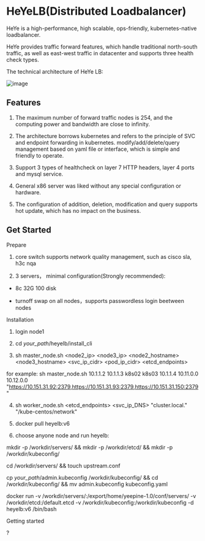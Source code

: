 # HeYeLB(Distributed Loadbalancer)

HeYe is a high-performance, high scalable, ops-friendly, kubernetes-native loadbalancer.

HeYe provides traffic forward features, which handle traditional north-south traffic, as well as east-west traffic in datacenter and supports three health check types.

The technical architecture of HeYe LB:

![image](https://user-images.githubusercontent.com/104561610/167753755-4b40ea7d-1c8f-4d2d-b2ec-bb1436025e93.png)

Features
------------------------
1. The maximum number of forward traffic nodes is 254, and the computing power and bandwidth are close to infinity.

2. The architecture borrows kubernetes and refers to the principle of SVC and endpoint forwarding in kubernetes. modify/add/delete/query management based on yaml file or interface, which is simple and friendly to operate.

3. Support 3 types of healthcheck on layer 7 HTTP headers, layer 4 ports and mysql service.

4. General x86 server was liked without any special configuration or hardware.

5. The configuration of addition, deletion, modification and query supports hot update, which has no impact on the business.


Get Started
----------------------------
Prepare

1. core switch supports network quality management, such as cisco sla, h3c nqa

2. 3 servers， minimal configuration(Strongly recommended): 

* 8c 32G 100 disk

* turnoff swap on all nodes，supports passwordless login beetween nodes

Installation

1. login node1
 
2. cd *your_path*/heyelb/install_cli

3. sh master_node.sh <node2_ip> <node3_ip> <node2_hostname> <node3_hostname> <vip> <svc_ip_cidr> <pod_ip_cidr> <etcd_endpoints>
  
  for example: sh master_node.sh 10.1.1.2 10.1.1.3 k8s02 k8s03 10.1.1.4 10.11.0.0 10.12.0.0 "https://10.151.31.92:2379,https://10.151.31.93:2379,https://10.151.31.150:2379"
  
4. sh worker_node.sh <vip> <etcd_endpoints> <svc_ip_DNS>  "cluster.local." "/kube-centos/network"
  
5. docker pull heyelb:v6
  
6. choose anyone node and run heyelb:
  
  mkdir -p /workdir/servers/ && mkdir -p /workdir/etcd/ && mkdir -p /workdir/kubeconfig/ 
  
  cd /workdir/servers/ && touch upstream.conf 
  
  cp *your_path*/admin.kubeconfig /workdir/kubeconfig/ && cd /workdir/kubeconfig/ && mv admin.kubeconfig kubeconfig.yaml
  
  docker run -v /workdir/servers/:/export/home/yeepine-1.0/conf/servers/ -v /workdir/etcd:/default.etcd -v /workdir/kubeconfig:/workdir/kubeconfig -d heyelb:v6 /bin/bash

Getting started

?
